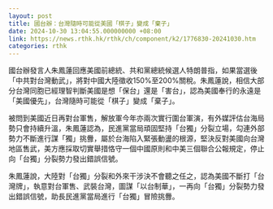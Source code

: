 ```yaml
---
layout: post
title: 國台辦：台灣隨時可能從美國「棋子」變成「棄子」
date: 2024-10-30 13:04:55.000000000 +08:00
link: https://news.rthk.hk/rthk/ch/component/k2/1776830-20241030.htm
categories: rthk
---
```


國台辦發言人朱鳳蓮回應美國前總統、共和黨總統候選人特朗普指，如果當選後「中共對台灣動武」，將對中國大陸徵收150%至200%關稅。朱鳳蓮說，相信大部分台灣同胞已經理智判斷美國是想「保台」還是「害台」，認為美國奉行的永遠是「美國優先」，台灣隨時可能從「棋子」變成「棄子」。

被問到美國近日再對台軍售，解放軍今年亦兩次實行圍台軍演，有外媒評估台海局勢只會持續升溫，朱鳳蓮認為，民進黨當局頑固堅持「台獨」分裂立場，勾連外部勢力不斷進行謀「獨」挑釁，屬於台海陷入緊張動盪的根源，堅決反對美國向台灣地區售武，美方應採取切實舉措恪守一個中國原則和中美三個聯合公報規定，停止向「台獨」分裂勢力發出錯誤信號。

朱鳳蓮說，大陸對「台獨」分裂和外來干涉決不會聽之任之，認為美國不斷打「台灣牌」，執意對台軍售、武裝台灣，圖謀「以台制華」，一再向「台獨」分裂勢力發出錯誤信號，助長民進黨當局進行「台獨」冒險挑釁。
